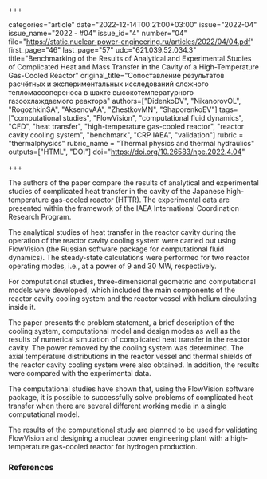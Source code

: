 +++

categories="article"
date="2022-12-14T00:21:00+03:00"
issue="2022-04"
issue_name="2022 - #04"
issue_id="4"
number="04"
file="https://static.nuclear-power-engineering.ru/articles/2022/04/04.pdf"
first_page="46"
last_page="57"
udc="621.039.52.034.3"
title="Benchmarking of the Results of Analytical and Experimental Studies of Complicated Heat and Mass Transfer in the Cavity of a High-Temperature Gas-Cooled Reactor"
original_title="Сопоставление результатов расчётных и экспериментальных исследований сложного тепломассопереноса в шахте высокотемпературного газоохлаждаемого реактора"
authors=["DidenkoDV", "NikanorovOL", "RogozhkinSA", "AksenovAA", "ZhestkovMN", "ShaporenkoEV"]
tags=["computational studies", "FlowVision", "computational fluid dynamics", "CFD", "heat transfer", "high-temperature gas-cooled reactor", "reactor cavity cooling system", "benchmark", "CRP IAEA", "validation"]
rubric = "thermalphysics"
rubric_name = "Thermal physics and thermal hydraulics"
outputs=["HTML", "DOI"]
doi="https://doi.org/10.26583/npe.2022.4.04"

+++

The authors of the paper compare the results of analytical and experimental studies of complicated heat transfer in the cavity of the Japanese high-temperature gas-cooled reactor (HTTR). The experimental data are presented within the framework of the IAEA International Coordination Research Program.

The analytical studies of heat transfer in the reactor cavity during the operation of the reactor cavity cooling system were carried out using FlowVision (the Russian software package for computational fluid dynamics). The steady-state calculations were performed for two reactor operating modes, i.e., at a power of 9 and 30 MW, respectively.

For computational studies, three-dimensional geometric and computational models were developed, which included the main components of the reactor cavity cooling system and the reactor vessel with helium circulating inside it.

The paper presents the problem statement, a brief description of the cooling system, computational model and design modes as well as the results of numerical simulation of complicated heat transfer in the reactor cavity. The power removed by the cooling system was determined. The axial temperature distributions in the reactor vessel and thermal shields of the reactor cavity cooling system were also obtained. In addition, the results were compared with the experimental data.

The computational studies have shown that, using the FlowVision software package, it is possible to successfully solve problems of complicated heat transfer when there are several different working media in a single computational model.

The results of the computational study are planned to be used for validating FlowVision and designing a nuclear power engineering plant with a high-temperature
gas-cooled reactor for hydrogen production.

### References

